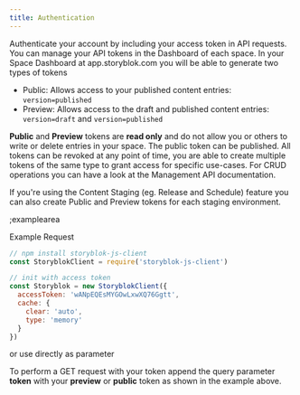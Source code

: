 ```yaml
---
title: Authentication
---
```


Authenticate your account by including your access token in API requests. You can manage your API tokens in the Dashboard of each space. In your Space Dashboard at app.storyblok.com you will be able to generate two types of tokens

- Public: Allows access to your published content entries: `version=published` 
- Preview: Allows access to the draft and published content entries:  `version=draft` and `version=published`

**Public** and **Preview** tokens are **read only** and do not allow you or others to write or delete entries in your space. The public token can be published. All tokens can be revoked at any point of time, you are able to create multiple tokens of the same type to grant access for specific use-cases. For CRUD operations you can have a look at the Management API documentation.

If you're using the Content Staging (eg. Release and Schedule) feature you can also create Public and Preview tokens for each staging environment.

;examplearea

Example Request

<div v-show="$store.state.technology == 'javascript'">

```javascript
// npm install storyblok-js-client
const StoryblokClient = require('storyblok-js-client')

// init with access token
const Storyblok = new StoryblokClient({
  accessToken: 'wANpEQEsMYGOwLxwXQ76Ggtt',
  cache: {
    clear: 'auto',
    type: 'memory'
  }
})
```

or use directly as parameter

</div> 

<RequestExample url="https://api.storyblok.com/v2/cdn/stories?token=wANpEQEsMYGOwLxwXQ76Ggtt" :keepToken="true"></RequestExample>

To perform a GET request with your token append the query parameter **token** with your **preview** or **public** token as shown in the example above.
